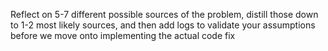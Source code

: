 Reflect on 5-7 different possible sources of the problem, distill those down to 1-2 most likely sources, and then add logs to validate your assumptions before we move onto implementing the actual code fix
